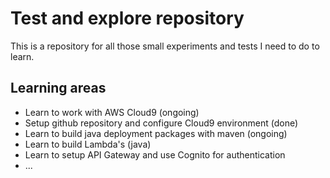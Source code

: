 # Test and explore repository

This is a repository for all those small experiments and tests I need to do to learn. 

## Learning areas

* Learn to work with AWS Cloud9 (ongoing)
* Setup github repository and configure Cloud9 environment (done)
* Learn to build java deployment packages with maven (ongoing)
* Learn to build Lambda's (java)
* Learn to setup API Gateway and use Cognito for authentication
* ... 

